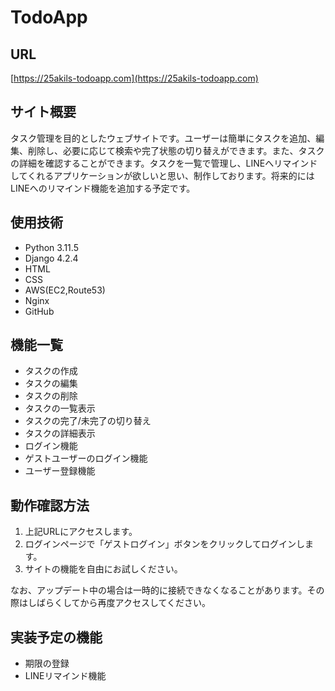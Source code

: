 # TodoApp

## URL
[https://25akils-todoapp.com](https://25akils-todoapp.com)

## サイト概要
タスク管理を目的としたウェブサイトです。ユーザーは簡単にタスクを追加、編集、削除し、必要に応じて検索や完了状態の切り替えができます。また、タスクの詳細を確認することができます。タスクを一覧で管理し、LINEへリマインドしてくれるアプリケーションが欲しいと思い、制作しております。将来的にはLINEへのリマインド機能を追加する予定です。

## 使用技術
- Python 3.11.5
- Django 4.2.4
- HTML
- CSS
- AWS(EC2,Route53)
- Nginx
- GitHub

## 機能一覧
- タスクの作成
- タスクの編集
- タスクの削除
- タスクの一覧表示
- タスクの完了/未完了の切り替え
- タスクの詳細表示
- ログイン機能
- ゲストユーザーのログイン機能
- ユーザー登録機能

## 動作確認方法
1. 上記URLにアクセスします。
2. ログインページで「ゲストログイン」ボタンをクリックしてログインします。
3. サイトの機能を自由にお試しください。

なお、アップデート中の場合は一時的に接続できなくなることがあります。その際はしばらくしてから再度アクセスしてください。

## 実装予定の機能
- 期限の登録
- LINEリマインド機能
